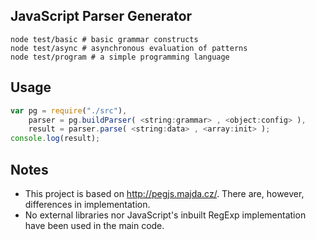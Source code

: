 
## JavaScript Parser Generator

    node test/basic # basic grammar constructs
    node test/async # asynchronous evaluation of patterns
    node test/program # a simple programming language

## Usage

```javascript
var pg = require("./src"),
	parser = pg.buildParser( <string:grammar> , <object:config> ),
	result = parser.parse( <string:data> , <array:init> );
console.log(result);
```
## Notes

* This project is based on http://pegjs.majda.cz/. There are, however, differences in implementation.
* No external libraries nor JavaScript's inbuilt RegExp implementation have been used in the main code.